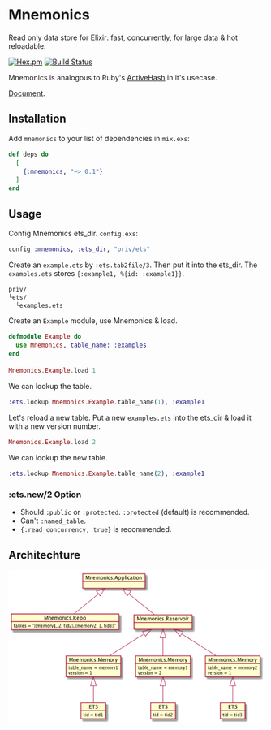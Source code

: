 Mnemonics
==
Read only data store for Elixir: fast, concurrently, for large data & hot reloadable.

[![Hex.pm](https://img.shields.io/hexpm/v/mnemonics.svg)](https://hex.pm/packages/mnemonics)
[![Build Status](https://travis-ci.org/ne-sachirou/mnemonics.svg?branch=master)](https://travis-ci.org/ne-sachirou/mnemonics)

Mnemonics is analogous to Ruby's [ActiveHash](https://github.com/zilkey/active_hash) in it's usecase.

[Document](https://hex.pm/docs/mnemonics).

Installation
--
Add `mnemonics` to your list of dependencies in `mix.exs`:

```elixir
def deps do
  [
    {:mnemonics, "~> 0.1"}
  ]
end
```

Usage
--
Config Mnemonics ets_dir. `config.exs`:

```elixir
config :mnemonics, :ets_dir, "priv/ets"
```

Create an `example.ets` by `:ets.tab2file/3`. Then put it into the ets_dir. The `examples.ets` stores `{:example1, %{id: :example1}}`.

```
priv/
└ets/
  └examples.ets
```

Create an `Example` module, use Mnemonics & load.

```elixir
defmodule Example do
  use Mnemonics, table_name: :examples
end

Mnemonics.Example.load 1
```

We can lookup the table.

```elixir
:ets.lookup Mnemonics.Example.table_name(1), :example1
```

Let's reload a new table. Put a new `examples.ets` into the ets_dir & load it with a new version number.

```elixir
Mnemonics.Example.load 2
```

We can lookup the new table.

```elixir
:ets.lookup Mnemonics.Example.table_name(2), :example1
```

### :ets.new/2 Option
* Should `:public` or `:protected`. `:protected` (default) is recommended.
* Can't `:named_table`.
* `{:read_concurrency, true}` is recommended.

## Architechture
[![processes](./processes.png)](https://github.com/ne-sachirou/mnemonics/blob/master/processes.png)
